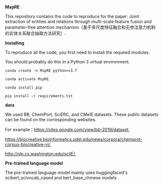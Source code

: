 **MspRE**

This repository contains the code to reproduce for the paper: Joint extraction of entities and relations through multi-scale feature fusion and parameter-free attention mechanism（基于多尺度特征融合和无参注意力机制的实体关系联合抽取方法研究）.

**Installing**

To reproduce all the code, you first need to install the required modules.

You should probably do this in a Python 3 virtual environment.

`conda create -n MspRE python==3.7`

`conda activate MspRE`

`conda install pip`

`pip install -r requirements.txt`

**data**

We used BB, ChemPort, SciERC, and CMeIE datasets. These public datasets can be found on the corresponding websites.

For example：https://sites.google.com/view/bb-2019/dataset,

https://biocreative.bioinformatics.udel.edu/news/corpora/chemprot-corpus-biocreative-vi/,

http://nlp.cs.washington.edu/sciIE/,


**Pre-trained language model**

The pre-trained language model mainly uses huggingfaced's scibert_scivocab_cased and bert_base_chinese models

